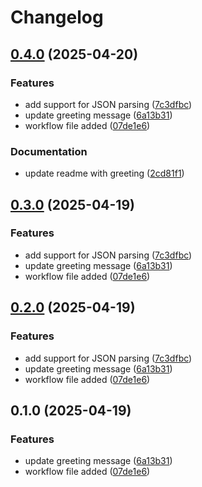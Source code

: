 # Changelog

## [0.4.0](https://github.com/loknathD/release-please-demo/compare/v0.3.0...v0.4.0) (2025-04-20)


### Features

* add support for JSON parsing ([7c3dfbc](https://github.com/loknathD/release-please-demo/commit/7c3dfbcbc6a476ef270cfea1b655e1696035518f))
* update greeting message ([6a13b31](https://github.com/loknathD/release-please-demo/commit/6a13b31ae1e1ff18dd7fa2a378031e2d8b270987))
* workflow file added ([07de1e6](https://github.com/loknathD/release-please-demo/commit/07de1e6afa052f5ce1f4acb59029106f6b9a5260))


### Documentation

* update readme with greeting ([2cd81f1](https://github.com/loknathD/release-please-demo/commit/2cd81f1a976000e4a899e2fdc8b85572b0ffda77))

## [0.3.0](https://github.com/loknathD/release-please-demo/compare/v0.2.0...v0.3.0) (2025-04-19)


### Features

* add support for JSON parsing ([7c3dfbc](https://github.com/loknathD/release-please-demo/commit/7c3dfbcbc6a476ef270cfea1b655e1696035518f))
* update greeting message ([6a13b31](https://github.com/loknathD/release-please-demo/commit/6a13b31ae1e1ff18dd7fa2a378031e2d8b270987))
* workflow file added ([07de1e6](https://github.com/loknathD/release-please-demo/commit/07de1e6afa052f5ce1f4acb59029106f6b9a5260))

## [0.2.0](https://github.com/loknathD/release-please-demo/compare/v0.1.0...v0.2.0) (2025-04-19)


### Features

* add support for JSON parsing ([7c3dfbc](https://github.com/loknathD/release-please-demo/commit/7c3dfbcbc6a476ef270cfea1b655e1696035518f))
* update greeting message ([6a13b31](https://github.com/loknathD/release-please-demo/commit/6a13b31ae1e1ff18dd7fa2a378031e2d8b270987))
* workflow file added ([07de1e6](https://github.com/loknathD/release-please-demo/commit/07de1e6afa052f5ce1f4acb59029106f6b9a5260))

## 0.1.0 (2025-04-19)


### Features

* update greeting message ([6a13b31](https://github.com/loknathD/release-please-demo/commit/6a13b31ae1e1ff18dd7fa2a378031e2d8b270987))
* workflow file added ([07de1e6](https://github.com/loknathD/release-please-demo/commit/07de1e6afa052f5ce1f4acb59029106f6b9a5260))
